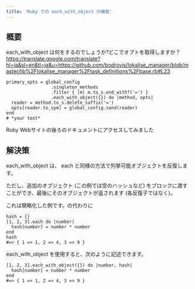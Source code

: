 ```yaml
---
title: 'Ruby での each_with_object の機能'
---
```


## 概要
each_with_object は何をするのでしょうか?どこでオプトを取得しますか？
https://translate.google.com/translate?hl=ja&sl=en&tl=ja&u=https://github.com/bodrovis/lokalise_manager/blob/master/lib%2Flokalise_manager%2Ftask_definitions%2Fbase.rb#L23

```
primary_opts = global_config
                 .singleton_methods
                 .filter { |m| m.to_s.end_with?('=') }
                 .each_with_object({}) do |method, opts|
  reader = method.to_s.delete_suffix('=')
  opts[reader.to_sym] = global_config.send(reader)
end
# *your text*

```
Ruby Webサイトの後ろのドキュメントにアクセスしてみました

## 解決策
each_with_object は、 each と同様の方法で列挙可能オブジェクトを反復します。

ただし、追加のオブジェクト (この例では空のハッシュなど) をブロックに渡すことができ、最後にそのオブジェクトが返されます (各反復子ではなく)。

これは簡略化した例です。の代わりに

```
hash = {}
[1, 2, 3].each do |number|
  hash[number] = number * number
end
hash
#=> { 1 => 1, 2 => 4, 3 => 9 }

```
each_with_object を使用すると、次のように記述できます。

```
[1, 2, 3].each_with_object({}) do |number, hash|
  hash[number] = number * number
end
#=> { 1 => 1, 2 => 4, 3 => 9 }

```
